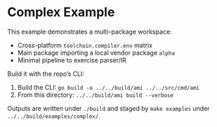 # Complex Example

This example demonstrates a multi-package workspace:

- Cross-platform `toolchain.compiler.env` matrix
- Main package importing a local vendor package `alpha`
- Minimal pipeline to exercise parser/IR

Build it with the repo’s CLI:

1) Build the CLI: `go build -o ../../build/ami ../../src/cmd/ami`
2) From this directory: `../../build/ami build --verbose`

Outputs are written under `./build` and staged by `make examples` under `../../build/examples/complex/`.

